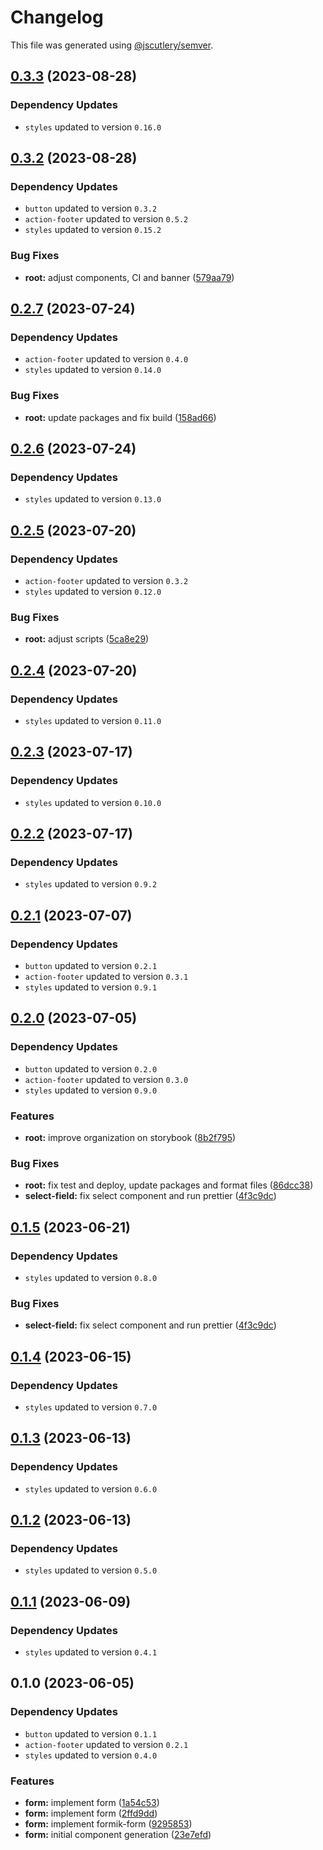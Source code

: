 # Changelog

This file was generated using [@jscutlery/semver](https://github.com/jscutlery/semver).

## [0.3.3](https://github.com/Novatics/novatics-ui/compare/form-0.3.2...form-0.3.3) (2023-08-28)

### Dependency Updates

* `styles` updated to version `0.16.0`
## [0.3.2](https://github.com/Novatics/novatics-ui/compare/form-0.3.1...form-0.3.2) (2023-08-28)

### Dependency Updates

* `button` updated to version `0.3.2`
* `action-footer` updated to version `0.5.2`
* `styles` updated to version `0.15.2`

### Bug Fixes

* **root:** adjust components, CI and banner ([579aa79](https://github.com/Novatics/novatics-ui/commit/579aa791c1358545b3b8d50be1d00dbbebad0f16))

## [0.2.7](https://github.com/Novatics/novatics-ui/compare/form-0.2.6...form-0.2.7) (2023-07-24)

### Dependency Updates

* `action-footer` updated to version `0.4.0`
* `styles` updated to version `0.14.0`

### Bug Fixes

* **root:** update packages and fix build ([158ad66](https://github.com/Novatics/novatics-ui/commit/158ad66dbc4e37e57c19b347de636aae00021ce7))

## [0.2.6](https://github.com/Novatics/novatics-ui/compare/form-0.2.5...form-0.2.6) (2023-07-24)

### Dependency Updates

* `styles` updated to version `0.13.0`
## [0.2.5](https://github.com/Novatics/novatics-ui/compare/form-0.2.4...form-0.2.5) (2023-07-20)

### Dependency Updates

* `action-footer` updated to version `0.3.2`
* `styles` updated to version `0.12.0`

### Bug Fixes

* **root:** adjust scripts ([5ca8e29](https://github.com/Novatics/novatics-ui/commit/5ca8e29d1316c3602716797fbda0405ee0dd638e))

## [0.2.4](https://github.com/Novatics/novatics-ui/compare/form-0.2.3...form-0.2.4) (2023-07-20)

### Dependency Updates

* `styles` updated to version `0.11.0`
## [0.2.3](https://github.com/Novatics/novatics-ui/compare/form-0.2.2...form-0.2.3) (2023-07-17)

### Dependency Updates

* `styles` updated to version `0.10.0`
## [0.2.2](https://github.com/Novatics/novatics-ui/compare/form-0.2.1...form-0.2.2) (2023-07-17)

### Dependency Updates

* `styles` updated to version `0.9.2`
## [0.2.1](https://github.com/Novatics/novatics-ui/compare/form-0.2.0...form-0.2.1) (2023-07-07)

### Dependency Updates

* `button` updated to version `0.2.1`
* `action-footer` updated to version `0.3.1`
* `styles` updated to version `0.9.1`
## [0.2.0](https://github.com/Novatics/novatics-ui/compare/form-0.1.4...form-0.2.0) (2023-07-05)

### Dependency Updates

* `button` updated to version `0.2.0`
* `action-footer` updated to version `0.3.0`
* `styles` updated to version `0.9.0`

### Features

* **root:** improve organization on storybook ([8b2f795](https://github.com/Novatics/novatics-ui/commit/8b2f795811ab8304bb7d6ce2f56311949b3561d1))


### Bug Fixes

* **root:** fix test and deploy, update packages and format files ([86dcc38](https://github.com/Novatics/novatics-ui/commit/86dcc38a7efde19ca7051746e646663aea19ee28))
* **select-field:** fix select component and run prettier ([4f3c9dc](https://github.com/Novatics/novatics-ui/commit/4f3c9dc0054f09f53f07b2719dffe4185f4b0982))

## [0.1.5](https://github.com/Novatics/novatics-ui/compare/form-0.1.4...form-0.1.5) (2023-06-21)

### Dependency Updates

* `styles` updated to version `0.8.0`

### Bug Fixes

* **select-field:** fix select component and run prettier ([4f3c9dc](https://github.com/Novatics/novatics-ui/commit/4f3c9dc0054f09f53f07b2719dffe4185f4b0982))

## [0.1.4](https://github.com/Novatics/novatics-ui/compare/form-0.1.3...form-0.1.4) (2023-06-15)

### Dependency Updates

* `styles` updated to version `0.7.0`
## [0.1.3](https://github.com/Novatics/novatics-ui/compare/form-0.1.2...form-0.1.3) (2023-06-13)

### Dependency Updates

* `styles` updated to version `0.6.0`
## [0.1.2](https://github.com/Novatics/novatics-ui/compare/form-0.1.1...form-0.1.2) (2023-06-13)

### Dependency Updates

* `styles` updated to version `0.5.0`
## [0.1.1](https://github.com/Novatics/novatics-ui/compare/form-0.1.0...form-0.1.1) (2023-06-09)

### Dependency Updates

* `styles` updated to version `0.4.1`
## 0.1.0 (2023-06-05)

### Dependency Updates

* `button` updated to version `0.1.1`
* `action-footer` updated to version `0.2.1`
* `styles` updated to version `0.4.0`

### Features

* **form:** implement form ([1a54c53](https://github.com/Novatics/novatics-ui/commit/1a54c53e042339cb767f3f3abfec3504ebcc4435))
* **form:** implement form ([2ffd9dd](https://github.com/Novatics/novatics-ui/commit/2ffd9dd08bd136a208568df950214616d58edf69))
* **form:** implement formik-form ([9295853](https://github.com/Novatics/novatics-ui/commit/929585329b9c03c3be90d619741f745811e21362))
* **form:** initial component generation ([23e7efd](https://github.com/Novatics/novatics-ui/commit/23e7efd03bfdef91e697e7b66841e836298b9c76))
